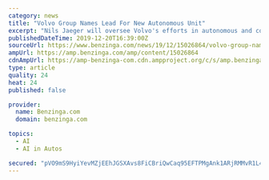 ```yaml
---
category: news
title: "Volvo Group Names Lead For New Autonomous Unit"
excerpt: "Nils Jaeger will oversee Volvo's efforts in autonomous and connected vehicles, including the driverless Vera port vehicle ... Volvo also has a partnership with Nvidia to develop artificial intelligence for self-driving vehicles. \"The Volvo Autonomous Solutions team will meet a growing demand and offer the best possible solutions to customers ..."
publishedDateTime: 2019-12-20T16:39:00Z
sourceUrl: https://www.benzinga.com/news/19/12/15026864/volvo-group-names-lead-for-new-autonomous-unit
ampUrl: https://amp.benzinga.com/amp/content/15026864
cdnAmpUrl: https://amp-benzinga-com.cdn.ampproject.org/c/s/amp.benzinga.com/amp/content/15026864
type: article
quality: 24
heat: 24
published: false

provider:
  name: Benzinga.com
  domain: benzinga.com

topics:
  - AI
  - AI in Autos

secured: "pVO9mS9HyiYevMZjEEhJGSXAvs8FiCBriQwCaq95EFTPMgAnk1ARjRMMvR1L4L0zz9dCgKJb7ZvmoOSUva8ILO4r06SOwQYP8OLnnKyvo44/Yvtf469gZazF6LC1BTh77UGZsFSCw+7urrGLcPx9O+FVYPk1eBmOuyS2j4jiwknT9C5XB3Bop2NF2pirOhotG4SqJ+wXzuveP+zEe/MZ9tw6EsSb9j0dncAKHT5JqikoK/I7l5uiOS03rqmRaEhb4J9Mxu8ZdiZ2irLGP3TtBw==;9JAr63kfpDB3xlJKwsoLdg=="
---
```


